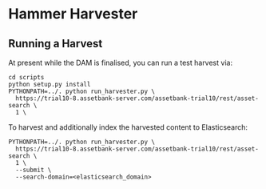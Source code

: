 # Hammer Harvester

## Running a Harvest

At present while the DAM is finalised, you can run a test harvest via:

```
cd scripts
python setup.py install
PYTHONPATH=../. python run_harvester.py \
  https://trial10-8.assetbank-server.com/assetbank-trial10/rest/asset-search \
  1 \
```

To harvest and additionally index the harvested content to Elasticsearch:

```
PYTHONPATH=../. python run_harvester.py \
  https://trial10-8.assetbank-server.com/assetbank-trial10/rest/asset-search \
  1 \
  --submit \
  --search-domain=<elasticsearch_domain>
```